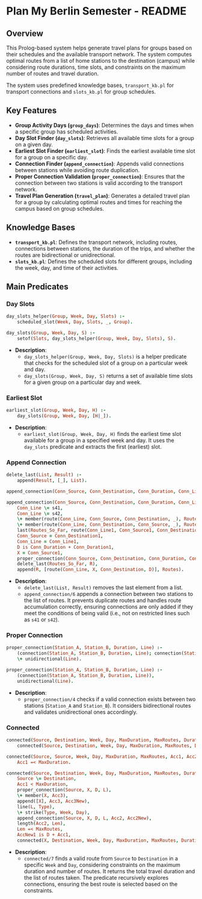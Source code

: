 
# Plan My Berlin Semester - README

## Overview

This Prolog-based system helps generate travel plans for groups based on their schedules and the available transport network. The system computes optimal routes from a list of home stations to the destination (campus) while considering route durations, time slots, and constraints on the maximum number of routes and travel duration.

The system uses predefined knowledge bases, `transport_kb.pl` for transport connections and `slots_kb.pl` for group schedules.

## Key Features

- **Group Activity Days (`group_days`)**: Determines the days and times when a specific group has scheduled activities.
- **Day Slot Finder (`day_slots`)**: Retrieves all available time slots for a group on a given day.
- **Earliest Slot Finder (`earliest_slot`)**: Finds the earliest available time slot for a group on a specific day.
- **Connection Finder (`append_connection`)**: Appends valid connections between stations while avoiding route duplication.
- **Proper Connection Validation (`proper_connection`)**: Ensures that the connection between two stations is valid according to the transport network.
- **Travel Plan Generation (`travel_plan`)**: Generates a detailed travel plan for a group by calculating optimal routes and times for reaching the campus based on group schedules.

## Knowledge Bases

- **`transport_kb.pl`**: Defines the transport network, including routes, connections between stations, the duration of the trips, and whether the routes are bidirectional or unidirectional.
- **`slots_kb.pl`**: Defines the scheduled slots for different groups, including the week, day, and time of their activities.
## Main Predicates

### Day Slots
```prolog
day_slots_helper(Group, Week, Day, Slots) :-
    scheduled_slot(Week, Day, Slots, _, Group).

day_slots(Group, Week, Day, S) :-
    setof(Slots, day_slots_helper(Group, Week, Day, Slots), S).
```
- **Description**: 
  - `day_slots_helper(Group, Week, Day, Slots)` is a helper predicate that checks for the scheduled slot of a group on a particular week and day.
  - `day_slots(Group, Week, Day, S)` returns a set of available time slots for a given group on a particular day and week.

### Earliest Slot
```prolog
earliest_slot(Group, Week, Day, H) :-
    day_slots(Group, Week, Day, [H|_]).
```
- **Description**: 
  - `earliest_slot(Group, Week, Day, H)` finds the earliest time slot available for a group in a specified week and day. It uses the `day_slots` predicate and extracts the first (earliest) slot.

### Append Connection
```prolog
delete_last(List, Result) :-
    append(Result, [_], List).

append_connection(Conn_Source, Conn_Destination, Conn_Duration, Conn_Line, [], [route(Conn_Line, Conn_Source, Conn_Destination, Conn_Duration)]).

append_connection(Conn_Source, Conn_Destination, Conn_Duration, Conn_Line, Routes_So_Far, Routes) :-
    Conn_Line \= s41,
    Conn_Line \= s42,
    \+ member(route(Conn_Line, Conn_Source, Conn_Destination, _), Routes_So_Far),
    \+ member(route(Conn_Line, Conn_Destination, Conn_Source, _), Routes_So_Far),
    last(Routes_So_Far, route(Conn_Line1, Conn_Source1, Conn_Destination1, Conn_Duration1)),
    Conn_Source = Conn_Destination1,
    Conn_Line = Conn_Line1,
    D is Conn_Duration + Conn_Duration1,
    X = Conn_Source1,
    proper_connection(Conn_Source, Conn_Destination, Conn_Duration, Conn_Line),
    delete_last(Routes_So_Far, R),
    append(R, [route(Conn_Line, X, Conn_Destination, D)], Routes).
```
- **Description**: 
  - `delete_last(List, Result)` removes the last element from a list.
  - `append_connection/6` appends a connection between two stations to the list of routes. It prevents duplicate routes and handles route accumulation correctly, ensuring connections are only added if they meet the conditions of being valid (i.e., not on restricted lines such as `s41` or `s42`).

### Proper Connection
```prolog
proper_connection(Station_A, Station_B, Duration, Line) :-
    (connection(Station_A, Station_B, Duration, Line); connection(Station_B, Station_A, Duration, Line)),
    \+ unidirectional(Line).

proper_connection(Station_A, Station_B, Duration, Line) :-
    (connection(Station_A, Station_B, Duration, Line)),
    unidirectional(Line).
```
- **Description**: 
  - `proper_connection/4` checks if a valid connection exists between two stations (`Station_A` and `Station_B`). It considers bidirectional routes and validates unidirectional ones accordingly.

### Connected
```prolog
connected(Source, Destination, Week, Day, MaxDuration, MaxRoutes, Duration, Routes) :-
    connected(Source, Destination, Week, Day, MaxDuration, MaxRoutes, Duration, Routes, 0, [], []).

connected(Source, Source, Week, Day, MaxDuration, MaxRoutes, Acc1, Acc2, Acc1, Acc2, _) :- 
    Acc1 =< MaxDuration.

connected(Source, Destination, Week, Day, MaxDuration, MaxRoutes, Duration, Routes, Acc1, Acc2, Acc3) :-
    Source \= Destination,
    Acc1 < MaxDuration,
    proper_connection(Source, X, D, L),
    \+ member(X, Acc3),
    append([X], Acc3, Acc3New),
    line(L, Type),
    \+ strike(Type, Week, Day),
    append_connection(Source, X, D, L, Acc2, Acc2New),
    length(Acc2, Len),
    Len =< MaxRoutes,
    AccNew1 is D + Acc1,
    connected(X, Destination, Week, Day, MaxDuration, MaxRoutes, Duration, Routes, AccNew1, Acc2New, Acc3New).
```
- **Description**: 
  - `connected/7` finds a valid route from `Source` to `Destination` in a specific `Week` and `Day`, considering constraints on the maximum duration and number of routes. It returns the total travel duration and the list of routes taken. The predicate recursively explores connections, ensuring the best route is selected based on the constraints.
```


